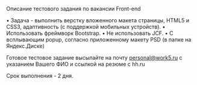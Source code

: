Описание тестового задания по вакансии Front-end

• Задача - выполнить верстку вложенного макета страницы, HTML5 и CSS3, адаптивность (с поддержкой мобильных устройств).
• Использовать фреймворк Bootstrap.
• Не использовать JCF.
• С всплывающим popup, согласно приложенному макету PSD (в папке на Яндекс.Диске)

Готовое тестовое задание высылайте на почту personal@work5.ru с указанием Вашего ФИО и ссылкой на резюме с hh.ru

Срок выполнения - 2 дня.
